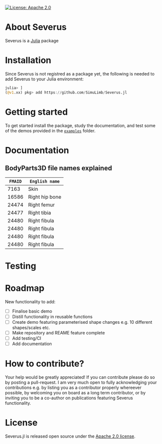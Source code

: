 [![License: Apache 2.0](https://img.shields.io/badge/License-Apache-blue.svg)](https://github.com/SimuLimb/Severus.jl/blob/main/LICENSE)

# About Severus
Severus is a [Julia](https://julialang.org/) package 

# Installation
Since Severus is not registred as a package yet, the following is needed to add Severus to your Julia environment: 
```julia
julia> ]
(@v1.xx) pkg> add https://github.com/SimuLimb/Severus.jl
```

# Getting started
To get started install the package, study the documentation, and test some of the demos provided in the [`examples`](https://github.com/SimuLimb/Severus.jl/tree/main/examples) folder. 

# Documentation 
## BodyParts3D file names explained
| `FMAID`      | `English name` |
| ----------- | ----------- |
| 7163   | Skin      |
| 16586   | Right hip bone      |
| 24474      | Right femur       |
| 24477      | Right tibia      |
| 24480   | Right fibula       |
| 24480   | Right fibula       |
| 24480   | Right fibula       |
| 24480   | Right fibula       |

# Testing 

# Roadmap
New functionality to add:
- [ ] Finalise basic demo
- [ ] Distill functionality in reusable functions
- [ ] Create demo featuring parameterised shape changes e.g. 10 different shapes/scales etc. 
- [ ] Make repository and REAME feature complete
- [ ] Add testing/CI
- [ ] Add documentation

# How to contribute? 
Your help would be greatly appreciated! If you can contribute please do so by posting a pull-request. I am very much open to fully acknowledging your contributions e.g. by listing you as a contributor properly whereever possible, by welcoming you on board as a long term contributor, or by inviting you to be a co-author on publications featuring Severus functionality. 

# License 
Severus.jl is released open source under the [Apache 2.0 license](https://github.com/SimuLimb/Severus.jl/blob/main/LICENSE).
